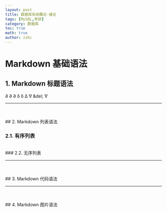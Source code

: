 ```yaml
---
layout: post
title: 数据库系统概论-绪论 
tags: [MySQL,考研]
category: 数据库
toc: true
math: true
author: zzhc
---
```


# **Markdown 基础语法**


## 1. Markdown 标题语法
∂	&part;	&#x2202;
δ	&delta;	&#x0394;
∇	&del; &#x2207;
***

<br>
<br>
## 2. Markdown 列表语法

### 2.1. 有序列表

<br>
### 2.2. 无序列表

***

<br>
<br>
## 3. Markdown 代码语法

***

<br>
<br>
## 4. Markdown 图片语法
